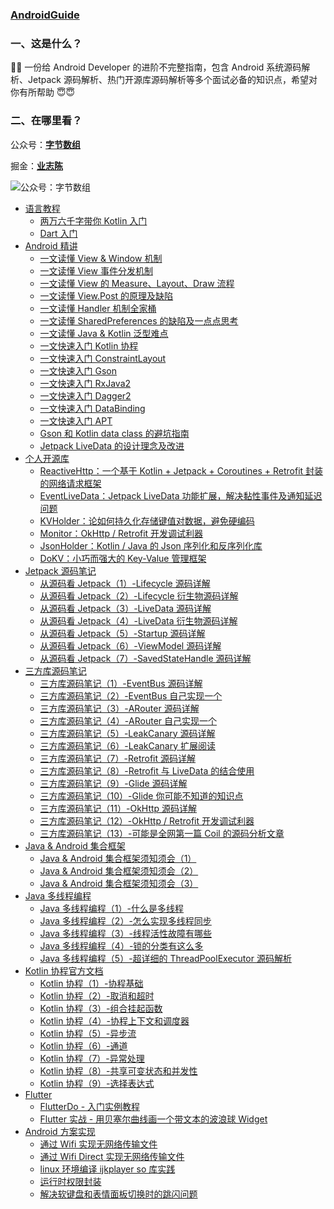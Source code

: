 ### [AndroidGuide](https://github.com/leavesC/AndroidGuide)

### 一、这是什么？

🎁🎁 一份给 Android Developer 的进阶不完整指南，包含 Android 系统源码解析、Jetpack 源码解析、热门开源库源码解析等多个面试必备的知识点，希望对你有所帮助 😇😇

### 二、在哪里看？

公众号：[**字节数组**](https://s3.ax1x.com/2021/02/18/yRiE4K.png)

掘金：[**业志陈**](https://juejin.cn/user/923245496518439/posts)

![公众号：字节数组](https://s3.ax1x.com/2021/02/18/yRiE4K.png)



* [语言教程]()
  * [两万六千字带你 Kotlin 入门](kotlin_core/两万六千字带你Kotlin入门.md)
  * [Dart 入门](dart/Dart入门教程.md)
* [Android 精讲]()
  * [一文读懂 View & Window 机制](android_core/一文读懂View&Window机制.md)
  * [一文读懂 View 事件分发机制](android_core/一文读懂View事件分发机制.md)
  * [一文读懂 View 的 Measure、Layout、Draw 流程](android_core/一文读懂View的MeasureLayoutDraw流程.md)
  * [一文读懂 View.Post 的原理及缺陷](android_core/一文读懂ViewPost的原理及缺陷.md)
  * [一文读懂 Handler 机制全家桶](android_core/一文读懂Handler机制全家桶.md)
  * [一文读懂 SharedPreferences 的缺陷及一点点思考](https://github.com/leavesC/KVHolder/wiki/%E4%B8%80%E6%96%87%E8%AF%BB%E6%87%82-SharedPreferences-%E7%9A%84%E7%BC%BA%E9%99%B7%E5%8F%8A%E4%B8%80%E7%82%B9%E7%82%B9%E6%80%9D%E8%80%83)
  * [一文读懂 Java & Kotlin 泛型难点](android_core/一文读懂Java&Kotlin泛型难点.md)
  * [一文快速入门 Kotlin 协程](android_core/一文快速入门Kotlin协程.md)
  * [一文快速入门 ConstraintLayout](android_core/一文快速入门ConstraintLayout.md)
  * [一文快速入门 Gson](android_core/一文快速入门Gson.md)
  * [一文快速入门 RxJava2](android_core/一文快速入门RxJava2.md)
  * [一文快速入门 Dagger2](https://github.com/leavesC/Dagger2Samples)
  * [一文快速入门 DataBinding](https://github.com/leavesC/DataBindingSamples)
  * [一文快速入门 APT](https://juejin.cn/post/6844903753108160525)
  * [Gson 和 Kotlin data class 的避坑指南](android_core/Gson和KotlinDataClass的避坑指南.md)
  * [Jetpack LiveData 的设计理念及改进](https://github.com/leavesC/EventLiveData/wiki)
* [个人开源库]()
  * [ReactiveHttp：一个基于 Kotlin + Jetpack + Coroutines + Retrofit 封装的网络请求框架](https://github.com/leavesC/ReactiveHttp)
  * [EventLiveData：Jetpack LiveData 功能扩展，解决黏性事件及通知延迟问题](https://github.com/leavesC/EventLiveData)
  * [KVHolder：论如何持久化存储键值对数据，避免硬编码](https://github.com/leavesC/KVHolder)
  * [Monitor：OkHttp / Retrofit 开发调试利器](https://github.com/leavesC/Monitor)
  * [JsonHolder：Kotlin / Java 的 Json 序列化和反序列化库](https://github.com/leavesC/JsonHolder)
  * [DoKV：小巧而强大的 Key-Value 管理框架](https://github.com/leavesC/DoKV)
* [Jetpack 源码笔记]()
  * [从源码看 Jetpack（1）-Lifecycle 源码详解](android_jetpack/1-Lifecycle源码详解.md)
  * [从源码看 Jetpack（2）-Lifecycle 衍生物源码详解](android_jetpack/2-Lifecycle衍生物源码详解.md)
  * [从源码看 Jetpack（3）-LiveData 源码详解](android_jetpack/3-LiveData源码详解.md)
  * [从源码看 Jetpack（4）-LiveData 衍生物源码详解](android_jetpack/4-LiveData衍生物源码详解.md)
  * [从源码看 Jetpack（5）-Startup 源码详解](android_jetpack/5-Startup源码详解.md)
  * [从源码看 Jetpack（6）-ViewModel 源码详解](android_jetpack/6-ViewModel源码详解.md)
  * [从源码看 Jetpack（7）-SavedStateHandle 源码详解](android_jetpack/7-SavedStateHandle源码详解.md)
* [三方库源码笔记]()
  - [三方库源码笔记（1）-EventBus 源码详解](android_opensource/1-EventBus源码详解.md)
  - [三方库源码笔记（2）-EventBus 自己实现一个](android_opensource/2-EventBus自己实现一个.md)
  - [三方库源码笔记（3）-ARouter 源码详解](android_opensource/3-ARouter源码详解.md)
  - [三方库源码笔记（4）-ARouter 自己实现一个](android_opensource/4-ARouter自己实现一个.md)
  - [三方库源码笔记（5）-LeakCanary 源码详解](android_opensource/5-LeakCanary源码详解.md)
  - [三方库源码笔记（6）-LeakCanary 扩展阅读](android_opensource/6-LeakCanary扩展阅读.md)
  - [三方库源码笔记（7）-Retrofit 源码详解](android_opensource/7-Retrofit源码详解.md)
  - [三方库源码笔记（8）-Retrofit 与 LiveData 的结合使用](android_opensource/8-Retrofit与LiveData的结合使用.md)
  - [三方库源码笔记（9）-Glide 源码详解](android_opensource/9-Glide源码详解.md)
  - [三方库源码笔记（10）-Glide 你可能不知道的知识点](android_opensource/10-Glide你可能不知道的知识点.md)
  - [三方库源码笔记（11）-OkHttp 源码详解](android_opensource/11-OkHttp源码详解.md)
  - [三方库源码笔记（12）-OkHttp / Retrofit 开发调试利器](android_opensource/12-OkHttp_Retrofit开发调试利器.md)
  - [三方库源码笔记（13）-可能是全网第一篇 Coil 的源码分析文章](android_opensource/13-可能是全网第一篇Coil的源码分析文章.md)
* [Java & Android 集合框架]()
  * [Java & Android 集合框架须知须会（1）](java_android_collections/Java&Android集合框架须知须会（1）.md)
  * [Java & Android 集合框架须知须会（2）](java_android_collections/Java&Android集合框架须知须会（2）.md)
  * [Java & Android 集合框架须知须会（3）](java_android_collections/Java&Android集合框架须知须会（3）.md)
* [Java 多线程编程]()
  * [Java 多线程编程（1）-什么是多线程](java_multithreading/1-什么是多线程.md)
  * [Java 多线程编程（2）-怎么实现多线程同步](java_multithreading/2-怎么实现多线程同步.md)
  * [Java 多线程编程（3）-线程活性故障有哪些](java_multithreading/3-线程活性故障有哪些.md)
  * [Java 多线程编程（4）-锁的分类有这么多](java_multithreading/4-锁的分类有这么多.md)
  * [Java 多线程编程（5）-超详细的 ThreadPoolExecutor 源码解析](java_multithreading/5-超详细的ThreadPoolExecutor源码解析.md)
* [Kotlin 协程官方文档]()
  * [Kotlin 协程（1）-协程基础](kotlin_coroutine/1-协程基础.md)
  * [Kotlin 协程（2）-取消和超时](kotlin_coroutine/2-取消和超时.md)
  * [Kotlin 协程（3）-组合挂起函数](kotlin_coroutine/3-组合挂起函数.md)
  * [Kotlin 协程（4）-协程上下文和调度器](kotlin_coroutine/4-协程上下文和调度器.md)
  * [Kotlin 协程（5）-异步流](kotlin_coroutine/5-异步流.md)
  * [Kotlin 协程（6）-通道](kotlin_coroutine/6-通道.md)
  * [Kotlin 协程（7）-异常处理](kotlin_coroutine/7-异常处理.md)
  * [Kotlin 协程（8）-共享可变状态和并发性](kotlin_coroutine/8-共享可变状态和并发性.md)
  * [Kotlin 协程（9）-选择表达式](kotlin_coroutine/9-选择表达式.md)
* [Flutter]()
  * [FlutterDo - 入门实例教程](https://github.com/leavesC/flutter_do)
  * [Flutter 实战 - 用贝塞尔曲线画一个带文本的波浪球 Widget](https://juejin.im/post/5db5c03a6fb9a0208668e4f3)
* [Android 方案实现]()
  * [通过 Wifi 实现无网络传输文件](https://github.com/leavesC/WifiFileTransfer)
  * [通过 Wifi Direct 实现无网络传输文件](https://github.com/leavesC/WifiP2P)
  * [linux 环境编译 ijkplayer so 库实践](https://github.com/leavesC/ijkplayer-so-extend)
  * [运行时权限封装](https://github.com/leavesC/PermissionSteward)
  * [解决软键盘和表情面板切换时的跳闪问题](https://github.com/leavesC/Keyboard)
